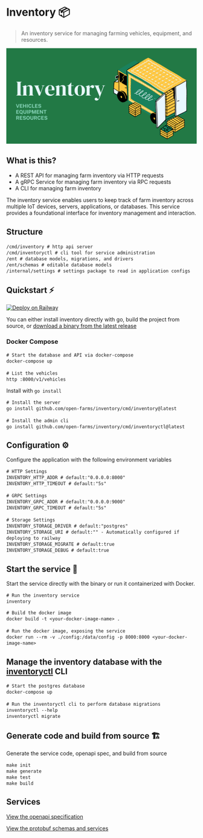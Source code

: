 # Inventory 📦

> An inventory service for managing farming vehicles, equipment, and resources.

![logo](./logo.png)

## What is this?

- A REST API for managing farm inventory via HTTP requests
- A gRPC Service for managing farm inventory via RPC requests
- A CLI for managing farm inventory

The inventory service enables users to keep track of farm inventory across multiple IoT devices, servers, applications, or databases. This service provides a foundational interface for inventory management and interaction.

## Structure

```shell
/cmd/inventory # http api server
/cmd/inventoryctl # cli tool for service administration
/ent # database models, migrations, and drivers
/ent/schemas # editable database models
/internal/settings # settings package to read in application configs
```

## Quickstart ⚡

[![Deploy on Railway](https://railway.app/button.svg)](https://railway.app/new/template?template=https%3A%2F%2Fgithub.com%2Fopen-farms%2Finventory&plugins=postgresql&envs=PORT%2CINVENTORY_STORAGE_MIGRATE%2CINVENTORY_STORAGE_DEBUG&optionalEnvs=INVENTORY_STORAGE_MIGRATE%2CINVENTORY_STORAGE_DEBUG&PORTDesc=Exposed+application+port&INVENTORY_STORAGE_MIGRATEDesc=Migrate+application+on+startup&INVENTORY_STORAGE_DEBUGDesc=Print+debug+logs+for+storage+interactions&PORTDefault=8000&referralCode=XwTg6R)

You can either install inventory directly with go, build the project from source, or [download a binary from the latest release](https://github.com/open-farms/inventory/releases)

### Docker Compose

```shell
# Start the database and API via docker-compose
docker-compose up

# List the vehicles
http :8000/v1/vehicles
```

Install with `go install`

```shell
# Install the server
go install github.com/open-farms/inventory/cmd/inventory@latest

# Install the admin cli
go install github.com/open-farms/inventory/cmd/inventoryctl@latest
```

## Configuration ⚙️

Configure the application with the following environment variables

```shell
# HTTP Settings
INVENTORY_HTTP_ADDR # default:"0.0.0.0:8000"
INVENTORY_HTTP_TIMEOUT # default:"5s"

# GRPC Settings
INVENTORY_GRPC_ADDR # default:"0.0.0.0:9000"
INVENTORY_GRPC_TIMEOUT # default:"5s"

# Storage Settings
INVENTORY_STORAGE_DRIVER # default:"postgres"
INVENTORY_STORAGE_URI # default:"" - Automatically configured if deploying to railway
INVENTORY_STORAGE_MIGRATE # default:true
INVENTORY_STORAGE_DEBUG # default:true
```

## Start the service 🏃

Start the service directly with the binary or run it containerized with Docker.

```shell
# Run the inventory service
inventory
```

```shell
# Build the docker image
docker build -t <your-docker-image-name> .

# Run the docker image, exposing the service
docker run --rm -v ./config:/data/config -p 8000:8000 <your-docker-image-name>
```

## Manage the inventory database with the [inventoryctl](./cmd/inventoryctl) CLI

```shell
# Start the postgres database
docker-compose up

# Run the inventoryctl cli to perform database migrations
inventoryctl --help
inventoryctl migrate
```

## Generate code and build from source 🏗️

Generate the service code, openapi spec, and build from source

```
make init
make generate
make test
make build
```

## Services

[View the openapi specification](./openapi.json)

[View the protobuf schemas and services](./ent/proto/entpb/entpb.proto)
